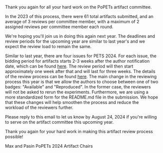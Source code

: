 Thank you again for all your hard work on the PoPETs artifact committee. 

In the 2023 of this process, there were 61 total artifacts submitted,
and an average of 3 reviews per committee member, with a maximum of 2
assigned reviews per committee member each round.

We're hoping you'll join us in doing this again next year.
The deadlines and review periods for the upcoming year are similar to last
year's and we expect the review load to remain the same.

Similar to last year, there are four issues for PETS 2024. 
For each issue, the bidding period for artifacts starts 2-3 weeks after the
author notification date, which can be found [here](https://petsymposium.org/cfp24.php).
The review period will then start approximately one week after that and will
last for three weeks. The details of the review process can be found [here](https://petsymposium.org/artifacts.php).
The main change in the reviewing process this year is that we allow the authors
to choose between one of two badges: "Available" and "Reproduced". In the former
case, the reviewers will not be asked to rerun the experiments. Furthermore, we
are using a more standardized form for the README.md file in the submission. We
hope that these changes will help smoothen the process and reduce the workload
of the reviewers further.

Please reply to this email to let us know by August 24, 2024 if you're willing
to serve on the artifact committee this upcoming year.

Thank you again for your hard work in making this artifact review process
possible!

Max and Pasin
PoPETs 2024 Artifact Chairs
